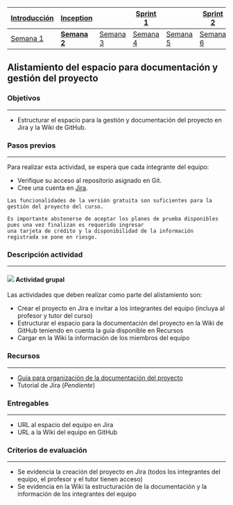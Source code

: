 | [Introducción](https://avargas20.github.io/MISW-Procesos/semanas/introduccion/semana1/semana1) | [Inception](https://avargas20.github.io/MISW-Procesos/semanas/inception/inception) |   | [Sprint 1](https://avargas20.github.io/MISW-Procesos/semanas/sprint1/sprint1) |   | [Sprint 2](https://avargas20.github.io/MISW-Procesos/semanas/sprint2/sprint2) |   | [Cierre]() |
|--------------|-----------|---|----------|---|----------|---|--------|
| [Semana 1](https://avargas20.github.io/MISW-Procesos/semanas/introduccion/semana1/semana1)            | **[Semana 2](https://avargas20.github.io/MISW-Procesos/semanas/inception/semana2/semana2)**         | [Semana 3](https://avargas20.github.io/MISW-Procesos/semanas/inception/semana3/semana3) | [Semana 4](https://avargas20.github.io/MISW-Procesos/semanas/sprint1/semana4/semana4) | [Semana 5](https://avargas20.github.io/MISW-Procesos/semanas/sprint1/semana5/semana5) | [Semana 6](https://avargas20.github.io/MISW-Procesos/semanas/sprint2/semana6/semana6) | [Semana 7](https://avargas20.github.io/MISW-Procesos/semanas/sprint1/semana7/semana7) | Semana 8      |

## Alistamiento del espacio para documentación y gestión del proyecto

### Objetivos

---
* Estructurar el espacio para la gestión y documentación del proyecto en Jira y la Wiki de GitHub.


### Pasos previos

---
Para realizar esta actividad, se espera que cada integrante del equipo:

* Verifique su acceso al repositorio asignado en Git.
* Cree una cuenta en [Jira](https://id.atlassian.com/signup?continue=https%3A%2F%2Fprocesos-agiles-test.atlassian.net%2Flogin%3FredirectCount%3D1%26application%3Djira&application=jira).

~~~
Las funcionalidades de la versión gratuita son suficientes para la gestión del proyecto del curso. 

Es importante abstenerse de aceptar los planes de prueba disponibles pues una vez finalizan es requerido ingresar
una tarjeta de crédito y la disponibilidad de la información registrada se pone en riesgo.
~~~


### Descripción actividad
---

#### ![](./../../assets/images/grupo.png) Actividad grupal

Las actividades que deben realizar como parte del alistamiento son:

* Crear el proyecto en Jira e invitar a los integrantes del equipo (incluya al profesor y tutor del curso)
* Estructurar el espacio para la documentación del proyecto en la Wiki de GitHub teniendo en cuenta la guía disponible en Recursos
* Cargar en la Wiki la información de los miembros del equipo 

### Recursos 

---
* [Guía para organización de la documentación del proyecto](https://avargas20.github.io/MISW-Procesos/semanas/inception/semana2/s2_organizacion_de_la_documentacion)
* Tutorial de Jira (*Pendiente*)

### Entregables

---
* URL al espacio del equipo en Jira
* URL a la Wiki del equipo en GitHub

### Criterios de evaluación

---
* Se evidencia la creación del proyecto en Jira (todos los integrantes del equipo, el profesor y el tutor tienen acceso)
* Se evidencia en la Wiki la estructuración de la documentación y la información de los integrantes del equipo


